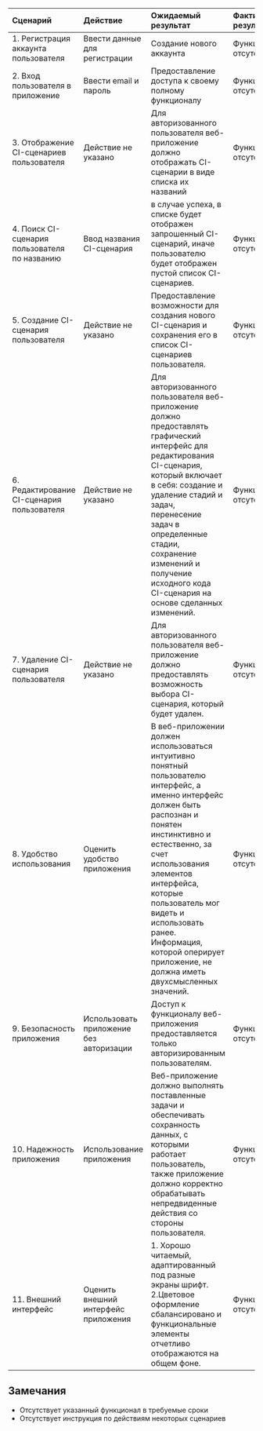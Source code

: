 |Cценарий|Действие|Ожидаемый результат|Фактический результат| Оценка|
|:---|:---|:---|:---|:---|
|1. Регистрация аккаунта пользователя|Ввести данные для регистрации|Создание нового аккаунта|Функционал отсутствует|Тест не пройден|
|2. Вход пользователя в приложение|Ввести email и пароль|Предоставление доступа к своему полному функционалу|Функционал отсутствует|Тест не пройден|
|3. Отображение CI-сценариев пользователя|Действие не указано|Для авторизованного пользователя веб-приложение должно отображать CI-сценарии в виде списка их названий|Функционал отсутствует|Тест не пройден|
|4. Поиск CI-сценария пользователя по названию|Ввод названия CI-сценария|в случае успеха, в списке будет отображен запрошенный CI-сценарий, иначе пользователю будет отображен пустой список CI-сценариев.|Функционал отсутствует|Тест не пройден|
|5. Создание CI-сценария пользователя|Действие не указано|Предоставление возможности для создания нового CI-сценария и сохранения его в список CI-сценариев пользователя.|Функционал отсутствует|Тест не пройден|
|6. Редактирование CI-сценария пользователя|Действие не указано|Для авторизованного пользователя веб-приложение должно предоставлять графический интерфейс для редактирования CI-сценария, который включает в себя: создание и удаление стадий и задач, перенесение задач в определенные стадии, сохранение изменений и получение исходного кода CI-сценария на основе сделанных изменений.|Функционал отсутствует|Тест не пройден|
|7. Удаление CI-сценария пользователя|Действие не указано|Для авторизованного пользователя веб-приложение должно предоставлять возможность выбора CI-сценария, который будет удален.|Функционал отсутствует|Тест не пройден|
|8. Удобство использования|Оценить удобство приложения|В веб-приложении должен использоваться интуитивно понятный пользователю интерфейс, а именно интерфейс должен быть распознан и понятен инстинктивно и естественно, за счет использования элементов интерфейса, которые пользователь мог видеть и использовать ранее. Информация, которой оперирует приложение, не должна иметь двухсмысленных значений.|Функционал отсутствует|Тест не пройден|
|9. Безопасность приложения|Использовать приложение без авторизации|Доступ к функционалу веб-приложения предоставляется только авторизированным пользователям.|Функционал отсутствует|Тест не пройден|
|10. Надежность приложения|Использование приложения|Веб-приложение должно выполнять поставленные задачи и обеспечивать сохранность данных, с которыми работает пользователь, также приложение должно корректно обрабатывать непредвиденные действия со стороны пользователя.|Функционал отсутствует|Тест не пройден|
|11. Внешний интерфейс|Оценить внешний интерфейс приложения|1. Хорошо читаемый, адаптированный под разные экраны шрифт.</br> 2.Цветовое оформление сбалансировано и функциональные элементы отчетливо отображаются на общем фоне.|Функционал отсутствует|Тест не пройден|

## Замечания
* Отсутствует указанный функционал в требуемые сроки
* Отсутствует инструкция по действиям некоторых сценариев
